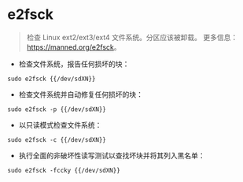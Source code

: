 # e2fsck

> 检查 Linux ext2/ext3/ext4 文件系统。分区应该被卸载。
> 更多信息：<https://manned.org/e2fsck>。

- 检查文件系统，报告任何损坏的块：

`sudo e2fsck {{/dev/sdXN}}`

- 检查文件系统并自动修复任何损坏的块：

`sudo e2fsck -p {{/dev/sdXN}}`

- 以只读模式检查文件系统：

`sudo e2fsck -c {{/dev/sdXN}}`

- 执行全面的非破坏性读写测试以查找坏块并将其列入黑名单：

`sudo e2fsck -fccky {{/dev/sdXN}}`